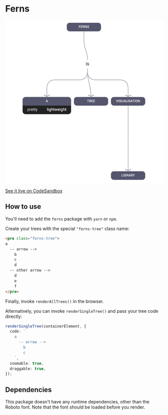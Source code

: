 # Ferns

[![Screenshot](./screenshot.png)](https://codesandbox.io/s/competent-resonance-hoeeu?file=/index.html)

[See it live on CodeSandbox](https://codesandbox.io/s/competent-resonance-hoeeu?file=/index.html)

## How to use

You'll need to add the `ferns` package with `yarn` or `npm`.

Create your trees with the special `"ferns-tree"` class name:

```html
<pre class="ferns-tree">
a
  -- arrow -->
    b
    c
    d
  -- other arrow -->
    d
    e
    f
</pre>
```

Finally, invoke `renderAllTrees()` in the browser.

Alternatively, you can invoke `renderSingleTree()` and pass your tree code directly:

```typescript
renderSingleTree(containerElement, {
  code: `
    a
      -- arrow -->
        b
        c
    `,
  zoomable: true,
  draggable: true,
});
```

## Dependencies

This package doesn't have any runtime dependencies, other than the Roboto font. Note that the font should be loaded before you render.
